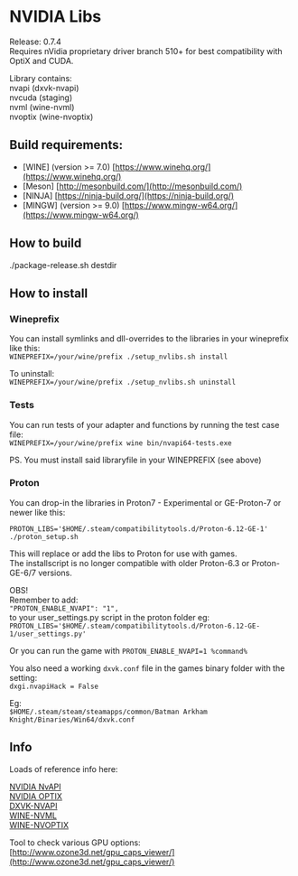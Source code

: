 # NVIDIA Libs

Release: 0.7.4  
Requires nVidia proprietary driver branch 510+ for best compatibility with OptiX and CUDA.  

Library contains:  
nvapi (dxvk-nvapi)  
nvcuda (staging)  
nvml (wine-nvml)  
nvoptix (wine-nvoptix)  

## Build requirements:  
- [WINE] (version >= 7.0) [https://www.winehq.org/](https://www.winehq.org/)  
- [Meson] [http://mesonbuild.com/](http://mesonbuild.com/)  
- [NINJA] [https://ninja-build.org/](https://ninja-build.org/)  
- [MINGW] (version >= 9.0) [https://www.mingw-w64.org/](https://www.mingw-w64.org/)  

## How to build  

./package-release.sh destdir  

## How to install  

### Wineprefix  
You can install symlinks and dll-overrides to the libraries in your wineprefix like this:  
`WINEPREFIX=/your/wine/prefix ./setup_nvlibs.sh install`  

To uninstall:  
`WINEPREFIX=/your/wine/prefix ./setup_nvlibs.sh uninstall`  

### Tests  
You can run tests of your adapter and functions by running the test case file:  
`WINEPREFIX=/your/wine/prefix wine bin/nvapi64-tests.exe`  

PS. You must install said libraryfile in your WINEPREFIX (see above)  

### Proton  
You can drop-in the libraries in Proton7 - Experimental or GE-Proton-7 or newer like this:
  
`PROTON_LIBS='$HOME/.steam/compatibilitytools.d/Proton-6.12-GE-1' ./proton_setup.sh`  

This will replace or add the libs to Proton for use with games.  
The installscript is no longer compatible with older Proton-6.3 or Proton-GE-6/7 versions.  

OBS!  
Remember to add:  
   `"PROTON_ENABLE_NVAPI": "1",`  
to your user_settings.py script in the proton folder eg:  
`PROTON_LIBS='$HOME/.steam/compatibilitytools.d/Proton-6.12-GE-1/user_settings.py'`  

Or you can run the game with `PROTON_ENABLE_NVAPI=1 %command%`  

You also need a working `dxvk.conf` file in the games binary folder with the setting:  
`dxgi.nvapiHack = False`  

Eg:  
`$HOME/.steam/steam/steamapps/common/Batman Arkham Knight/Binaries/Win64/dxvk.conf`  

## Info  

Loads of reference info here:  

[NVIDIA NvAPI](https://docs.nvidia.com/gameworks/content/gameworkslibrary/coresdk/nvapi/annotated.html)  
[NVIDIA OPTIX](https://developer.nvidia.com/optix)  
[DXVK-NVAPI](https://github.com/jp7677/dxvk-nvapi)  
[WINE-NVML](https://github.com/Saancreed/wine-nvml)  
[WINE-NVOPTIX](https://github.com/SveSop/wine-nvoptix)  

Tool to check various GPU options:  
[http://www.ozone3d.net/gpu_caps_viewer/](http://www.ozone3d.net/gpu_caps_viewer/)  
